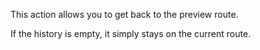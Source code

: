 This action allows you to get back to the preview route.

If the history is empty, it simply stays on the current route.